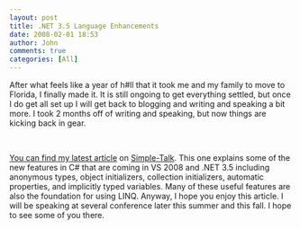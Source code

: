 ```yaml
---
layout: post
title: .NET 3.5 Language Enhancements
date: 2008-02-01 18:53
author: John
comments: true
categories: [All]
---
```

<P mce_keep="true">After what feels like a year of h#ll that it took me and my family to move to Florida, I finally made it. It is still ongoing to get everything settled, but once I do get all set up I will get back to blogging and writing and speaking a bit more. I took 2 months off of writing and speaking, but now things are kicking back in gear. </P> <P mce_keep="true">&nbsp;</P> <P mce_keep="true"><A class="" href="http://www.simple-talk.com/dotnet/.net-framework/.net-3.5-language-enhancements/" mce_href="http://www.simple-talk.com/dotnet/.net-framework/.net-3.5-language-enhancements/">You can find&nbsp;my latest article</A> on <A class="" href="http://www.simple-talk.com/" mce_href="http://www.simple-talk.com">Simple-Talk</A>. This one explains some of the new features in C# that are coming in VS 2008 and .NET 3.5 including anonymous types, object initializers, collection initializers, automatic properties, and implicitly typed variables. Many of these useful features are also the foundation for using LINQ. Anyway, I hope you enjoy this article. I will be speaking at several conference later this summer and this fall. I hope to see some of you there.</P> <P mce_keep="true">&nbsp;</P>

